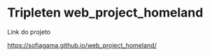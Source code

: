 # Tripleten web_project_homeland

Link do projeto

https://sofiagama.github.io/web_project_homeland/
